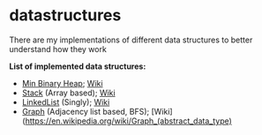 # datastructures
There are my implementations of different data structures to better understand how they work

**List of implemented data structures:**

* [Min Binary Heap](https://github.com/AlinaKisialiova/datastructures/blob/master/src/MinBinaryHeap.java); [Wiki](https://en.wikipedia.org/wiki/Binary_heap)
* [Stack](https://github.com/AlinaKisialiova/datastructures/blob/master/src/FixedSizeStack.java) (Array based); [Wiki](https://en.wikipedia.org/wiki/Stack_(abstract_data_type))
* [LinkedList](https://github.com/AlinaKisialiova/datastructures/blob/master/src/LinkedList.java) (Singly); [Wiki](https://en.wikipedia.org/wiki/Linked_list)
* [Graph](https://github.com/AlinaKisialiova/datastructures/blob/master/src/Graph.java) (Adjacency list based, BFS); [Wiki](https://en.wikipedia.org/wiki/Graph_(abstract_data_type)
